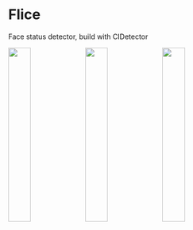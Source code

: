 # Flice
Face status detector, build with CIDetector

<img src="Documentation/1.png" align="center" width="30%"></img>
<img src="Documentation/2.png" align="center" width="30%"></img>
<img src="Documentation/3.png" align="center" width="30%"></img>
